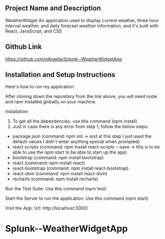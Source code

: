 ## Project Name and Description
WeatherWidget
An application used to display current weather, three hour interval weather, and daily forecast weather information,
and it's built with React, JavaScript, and CSS

## Github Link
https://github.com/nikigella/Splunk--WeatherWidgetApp

## Installation and Setup Instructions
Here's how to run my application:

After cloning down the repository from the link above, you will need node and npm installed globally on your machine.

Installation:
1. To get all the dependencies, use this command (npm install)
2. Just in case there is any error from step 1, follow the below steps:

 - package.json (command: npm init -> and at this step I just used the default values I didn't enter anything special when prompted)
 - react scripts (command: npm install react-scripts --save -> this is to be able to use the npm start to be able to start up the app)
 - bootstrap (command: npm install bootstrap)
 - react (command: npm install react)
 - react-bootstrap (command: npm install react-bootstrap)
 - react-dom (command: npm install react-dom)
 - recharts (command: npm install recharts)

 Run the Test Suite:
 Use this command (npm test)

 Start the Server to run the application:
 Use this command (npm start)

 Visit the App:
 Url: http://localhost:3000/




# Splunk--WeatherWidgetApp
